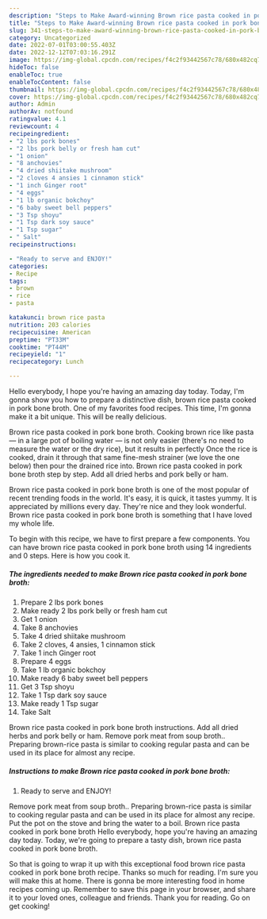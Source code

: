 ```yaml
---
description: "Steps to Make Award-winning Brown rice pasta cooked in pork bone broth"
title: "Steps to Make Award-winning Brown rice pasta cooked in pork bone broth"
slug: 341-steps-to-make-award-winning-brown-rice-pasta-cooked-in-pork-bone-broth
category: Uncategorized
date: 2022-07-01T03:00:55.403Z
date: 2022-12-12T07:03:16.291Z
image: https://img-global.cpcdn.com/recipes/f4c2f93442567c78/680x482cq70/brown-rice-pasta-cooked-in-pork-bone-broth-recipe-main-photo.jpg
hideToc: false
enableToc: true
enableTocContent: false
thumbnail: https://img-global.cpcdn.com/recipes/f4c2f93442567c78/680x482cq70/brown-rice-pasta-cooked-in-pork-bone-broth-recipe-main-photo.jpg
cover: https://img-global.cpcdn.com/recipes/f4c2f93442567c78/680x482cq70/brown-rice-pasta-cooked-in-pork-bone-broth-recipe-main-photo.jpg
author: Admin
authorAv: notfound
ratingvalue: 4.1
reviewcount: 4
recipeingredient:
- "2 lbs pork bones"
- "2 lbs pork belly or fresh ham cut"
- "1 onion"
- "8 anchovies"
- "4 dried shiitake mushroom"
- "2 cloves 4 ansies 1 cinnamon stick"
- "1 inch Ginger root"
- "4 eggs"
- "1 lb organic bokchoy"
- "6 baby sweet bell peppers"
- "3 Tsp shoyu"
- "1 Tsp dark soy sauce"
- "1 Tsp sugar"
- " Salt"
recipeinstructions:

- "Ready to serve and ENJOY!"
categories:
- Recipe
tags:
- brown
- rice
- pasta

katakunci: brown rice pasta 
nutrition: 203 calories
recipecuisine: American
preptime: "PT33M"
cooktime: "PT44M"
recipeyield: "1"
recipecategory: Lunch

---
```



Hello everybody, I hope you're having an amazing day today. Today, I'm gonna show you how to prepare a distinctive dish, brown rice pasta cooked in pork bone broth. One of my favorites food recipes. This time, I'm gonna make it a bit unique. This will be really delicious.

Brown rice pasta cooked in pork bone broth. Cooking brown rice like pasta — in a large pot of boiling water — is not only easier (there&#39;s no need to measure the water or the dry rice), but it results in perfectly Once the rice is cooked, drain it through that same fine-mesh strainer (we love the one below) then pour the drained rice into. Brown rice pasta cooked in pork bone broth step by step. Add all dried herbs and pork belly or ham.

Brown rice pasta cooked in pork bone broth is one of the most popular of recent trending foods in the world. It's easy, it is quick, it tastes yummy. It is appreciated by millions every day. They're nice and they look wonderful. Brown rice pasta cooked in pork bone broth is something that I have loved my whole life.


To begin with this recipe, we have to first prepare a few components. You can have brown rice pasta cooked in pork bone broth using 14 ingredients and 0 steps. Here is how you cook it.

<!--inarticleads1-->

##### The ingredients needed to make Brown rice pasta cooked in pork bone broth:

1. Prepare 2 lbs pork bones
1. Make ready 2 lbs pork belly or fresh ham cut
1. Get 1 onion
1. Take 8 anchovies
1. Take 4 dried shiitake mushroom
1. Take 2 cloves, 4 ansies, 1 cinnamon stick
1. Take 1 inch Ginger root
1. Prepare 4 eggs
1. Take 1 lb organic bokchoy
1. Make ready 6 baby sweet bell peppers
1. Get 3 Tsp shoyu
1. Take 1 Tsp dark soy sauce
1. Make ready 1 Tsp sugar
1. Take  Salt


Brown rice pasta cooked in pork bone broth instructions. Add all dried herbs and pork belly or ham. Remove pork meat from soup broth.. Preparing brown-rice pasta is similar to cooking regular pasta and can be used in its place for almost any recipe. 

<!--inarticleads2-->

##### Instructions to make Brown rice pasta cooked in pork bone broth:


1. Ready to serve and ENJOY!

Remove pork meat from soup broth.. Preparing brown-rice pasta is similar to cooking regular pasta and can be used in its place for almost any recipe. Put the pot on the stove and bring the water to a boil. Brown rice pasta cooked in pork bone broth Hello everybody, hope you&#39;re having an amazing day today. Today, we&#39;re going to prepare a tasty dish, brown rice pasta cooked in pork bone broth. 

So that is going to wrap it up with this exceptional food brown rice pasta cooked in pork bone broth recipe. Thanks so much for reading. I'm sure you will make this at home. There is gonna be more interesting food in home recipes coming up. Remember to save this page in your browser, and share it to your loved ones, colleague and friends. Thank you for reading. Go on get cooking!
